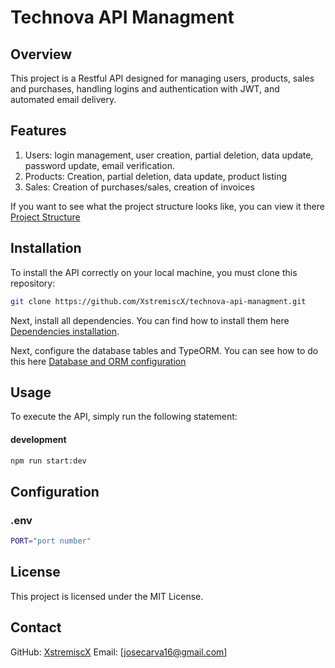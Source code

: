 # Technova API Managment

## Overview
This project is a Restful API designed for managing users, products, sales and purchases, handling logins and authentication with JWT, and automated email delivery.

## Features

1. Users: login management, user creation, partial deletion, data update, password update, email verification.
2. Products: Creation, partial deletion, data update, product listing
3. Sales: Creation of purchases/sales, creation of invoices

If you want to see what the project structure looks like, you can view it there [Project Structure](https://github.com/XstremiscX/technova-api-managment/blob/master/documentation/project-structure.md)

## Installation

To install the API correctly on your local machine, you must clone this repository:

```bash
git clone https://github.com/XstremiscX/technova-api-managment.git
```

Next, install all dependencies. You can find how to install them here [Dependencies installation](https://github.com/XstremiscX/technova-api-managment/blob/master/documentation/dependencies-installation.md).

Next, configure the database tables and TypeORM. You can see how to do this here [Database and ORM configuration](https://github.com/XstremiscX/technova-api-managment/blob/master/documentation/database-and-orm-configuration.md)


## Usage

To execute the API, simply run the following statement:

#### development

```bash
npm run start:dev
```

## Configuration

### .env

```bash
PORT="port number"
```

## License

This project is licensed under the MIT License.

## Contact

GitHub: [XstremiscX](https://github.com/XstremiscX)
Email: [josecarva16@gmail.com]
